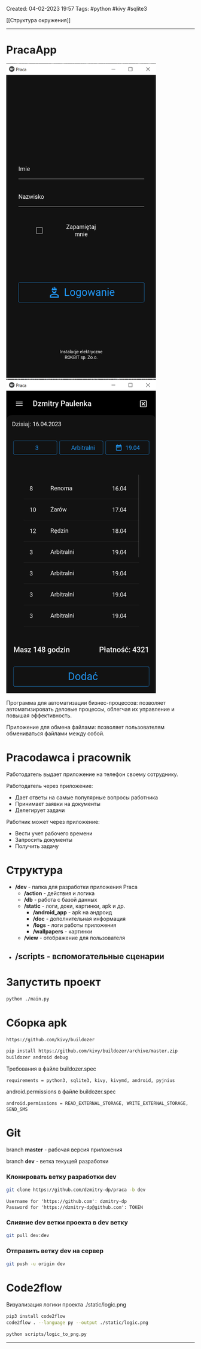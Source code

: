 Created: 04-02-2023 19:57
Tags: #python #kivy #sqlite3

[[Структура окружения]]
___
# PracaApp

<div>
	<img src="./dev/static/Pasted image 20230416133932.png" width="400" height="840" style="margin-right: 10px; display: inline-block;">
	<img src="./dev/static/Pasted image 20230416134442.png" width="400" height="840" style="margin-right: 10px; display: inline-block;">
</div>

Программа для автоматизации бизнес-процессов: позволяет автоматизировать деловые процессы, облегчая их управление и повышая эффективность.

Приложение для обмена файлами: позволяет пользователям обмениваться файлами между собой.

# Pracodawca i pracownik

Работодатель выдает приложение на телефон своему сотруднику.

Работодатель через приложение:
- Дает ответы на самые популярные вопросы работника
- Принимает заявки на документы
- Делегирует задачи

Работник может через приложение:
- Вести учет рабочего времени
- Запросить документы
- Получить задачу

# Структура

- **/dev** - папка для разработки приложения Praca
	- **/action** - действия и логика
	- **/db** - работа с базой данных
	- **/static** - логи, доки, картинки, apk и др.
		- **/android_app** - apk на андроид
		- **/doc** - дополнительная информация
		- **/logs** - логи работы приложения
		- **/wallpapers** - картинки
	- **/view** - отображение для пользователя
- **/scripts** - вспомогательные сценарии
	- 

# Запустить проект

```bash
python ./main.py
```

# Сборка apk

	https://github.com/kivy/buildozer

```bash
pip install https://github.com/kivy/buildozer/archive/master.zip
buildozer android debug
```

Требования в файле buildozer.spec

	requirements = python3, sqlite3, kivy, kivymd, android, pyjnius

android.permissions в файле buildozer.spec

	android.permissions = READ_EXTERNAL_STORAGE, WRITE_EXTERNAL_STORAGE, SEND_SMS

# Git

branch **master** - рабочая версия приложения

branch **dev** - ветка текущей разработки

### Клонировать ветку разработки dev

```bash
git clone https://github.com/dzmitry-dp/praca -b dev
```
	Username for 'https://github.com': dzmitry-dp
	Password for 'https://dzmitry-dp@github.com': TOKEN

### Слияние dev ветки проекта в dev ветку
```bash
git pull dev:dev
```
### Отправить ветку dev на сервер

```bash
git push -u origin dev
```

# Code2flow
Визуализация логики проекта ./static/logic.png

```bash
pip3 install code2flow
code2flow . --language py --output ./static/logic.png 
```

```bash
python scripts/logic_to_png.py
```

___

